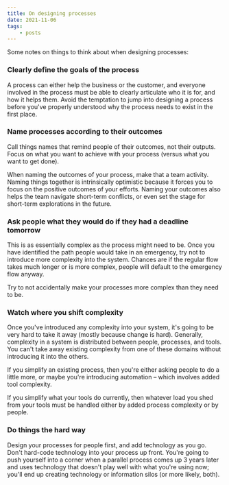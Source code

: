 ```yaml
---
title: On designing processes
date: 2021-11-06
tags:
    - posts
---
```



Some notes on things to think about when designing processes:

### Clearly define the goals of the process
A process can either help the business or the customer, and everyone involved in the process must be able to clearly articulate who it is for, and how it helps them. Avoid the temptation to jump into designing a process before you've properly understood why the process needs to exist in the first place.

### Name processes according to their outcomes
Call things names that remind people of their outcomes, not their outputs. Focus on what you want to achieve with your process (versus what you want to get done).

When naming the outcomes of your process, make that a team activity. Naming things together is intrinsically optimistic because it forces you to focus on the positive outcomes of your efforts. Naming your outcomes also helps the team navigate short-term conflicts, or even set the stage for short-term explorations in the future.

### Ask people what they would do if they had a deadline tomorrow
This is as essentially complex as the process might need to be. Once you have identified the path people would take in an emergency, try not to introduce more complexity into the system. Chances are if the regular flow takes much longer or is more complex, people will default to the emergency flow anyway.

Try to not accidentally make your processes more complex than they need to be.

### Watch where you shift complexity
Once you've introduced any complexity into your system, it's going to be very hard to take it away (mostly because change is hard). Generally, complexity in a system is distributed between people, processes, and tools. You can't take away existing complexity from one of these domains without introducing it into the others.

If you simplify an existing process, then you're either asking people to do a little more, or maybe you're introducing automation – which involves added tool complexity.

If you simplify what your tools do currently, then whatever load you shed from your tools must be handled either by added process complexity or by people.

### Do things the hard way
Design your processes for people first, and add technology as you go. Don't hard-code technology into your process up front. You're going to push yourself into a corner when a parallel process comes up 3 years later and uses technology that doesn't play well with what you're using now; you'll end up creating technology or information silos (or more likely, both).